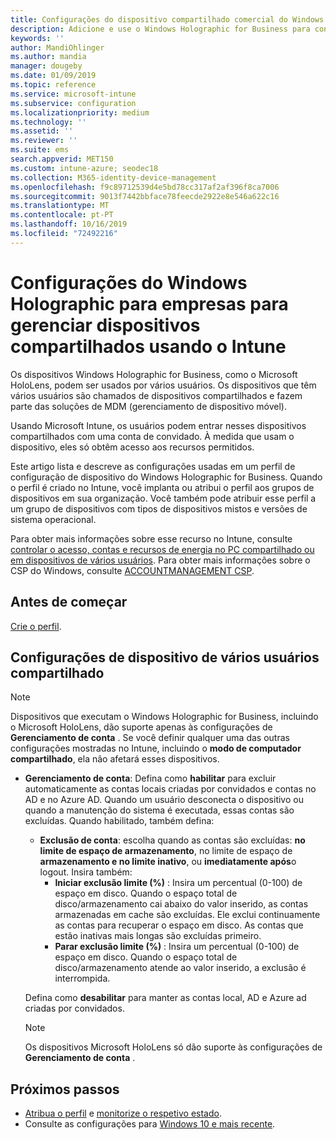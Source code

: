 ```yaml
---
title: Configurações do dispositivo compartilhado comercial do Windows Holographic-Microsoft Intune-Azure | Microsoft Docs
description: Adicione e use o Windows Holographic for Business para configurar dispositivos que são compartilhados ou usados por vários usuários no Microsoft Intune. Consulte uma lista das configurações de gerenciamento de conta e o que elas fazem nos dispositivos, incluindo o Microsoft HoloLens.
keywords: ''
author: MandiOhlinger
ms.author: mandia
manager: dougeby
ms.date: 01/09/2019
ms.topic: reference
ms.service: microsoft-intune
ms.subservice: configuration
ms.localizationpriority: medium
ms.technology: ''
ms.assetid: ''
ms.reviewer: ''
ms.suite: ems
search.appverid: MET150
ms.custom: intune-azure; seodec18
ms.collection: M365-identity-device-management
ms.openlocfilehash: f9c89712539d4e5bd78cc317af2af396f8ca7006
ms.sourcegitcommit: 9013f7442bbface78feecde2922e8e546a622c16
ms.translationtype: MT
ms.contentlocale: pt-PT
ms.lasthandoff: 10/16/2019
ms.locfileid: "72492216"
---
```

# <a name="windows-holographic-for-business-settings-to-manage-shared-devices-using-intune"></a>Configurações do Windows Holographic para empresas para gerenciar dispositivos compartilhados usando o Intune

Os dispositivos Windows Holographic for Business, como o Microsoft HoloLens, podem ser usados por vários usuários. Os dispositivos que têm vários usuários são chamados de dispositivos compartilhados e fazem parte das soluções de MDM (gerenciamento de dispositivo móvel).

Usando Microsoft Intune, os usuários podem entrar nesses dispositivos compartilhados com uma conta de convidado. À medida que usam o dispositivo, eles só obtêm acesso aos recursos permitidos.

Este artigo lista e descreve as configurações usadas em um perfil de configuração de dispositivo do Windows Holographic for Business. Quando o perfil é criado no Intune, você implanta ou atribui o perfil aos grupos de dispositivos em sua organização. Você também pode atribuir esse perfil a um grupo de dispositivos com tipos de dispositivos mistos e versões de sistema operacional.

Para obter mais informações sobre esse recurso no Intune, consulte [controlar o acesso, contas e recursos de energia no PC compartilhado ou em dispositivos de vários usuários](shared-user-device-settings.md). Para obter mais informações sobre o CSP do Windows, consulte [ACCOUNTMANAGEMENT CSP](https://docs.microsoft.com/windows/client-management/mdm/accountmanagement-csp).

## <a name="before-your-begin"></a>Antes de começar

[Crie o perfil](shared-user-device-settings.md).

## <a name="shared-multi-user-device-settings"></a>Configurações de dispositivo de vários usuários compartilhado

> [!NOTE]
> Dispositivos que executam o Windows Holographic for Business, incluindo o Microsoft HoloLens, dão suporte apenas às configurações de **Gerenciamento de conta** . Se você definir qualquer uma das outras configurações mostradas no Intune, incluindo o **modo de computador compartilhado**, ela não afetará esses dispositivos.

- **Gerenciamento de conta**: Defina como **habilitar** para excluir automaticamente as contas locais criadas por convidados e contas no AD e no Azure AD. Quando um usuário desconecta o dispositivo ou quando a manutenção do sistema é executada, essas contas são excluídas. Quando habilitado, também defina:
  - **Exclusão de conta**: escolha quando as contas são excluídas: **no limite de espaço de armazenamento**, no limite de espaço de **armazenamento e no limite inativo**, ou **imediatamente após**o logout. Insira também:
    - **Iniciar exclusão limite (%)** : Insira um percentual (0-100) de espaço em disco. Quando o espaço total de disco/armazenamento cai abaixo do valor inserido, as contas armazenadas em cache são excluídas. Ele exclui continuamente as contas para recuperar o espaço em disco. As contas que estão inativas mais longas são excluídas primeiro.
    - **Parar exclusão limite (%)** : Insira um percentual (0-100) de espaço em disco. Quando o espaço total de disco/armazenamento atende ao valor inserido, a exclusão é interrompida.

  Defina como **desabilitar** para manter as contas local, AD e Azure ad criadas por convidados.

  > [!NOTE]
  > Os dispositivos Microsoft HoloLens só dão suporte às configurações de **Gerenciamento de conta** .

## <a name="next-steps"></a>Próximos passos

- [Atribua o perfil](device-profile-assign.md) e [monitorize o respetivo estado](device-profile-monitor.md).
- Consulte as configurações para [Windows 10 e mais recente](shared-user-device-settings-windows.md).

